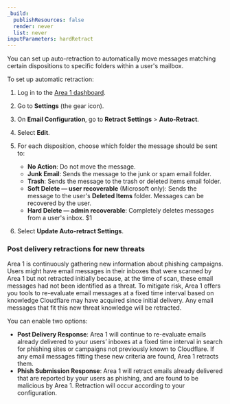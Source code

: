 ```yaml
---
_build:
  publishResources: false
  render: never
  list: never
inputParameters: hardRetract
---
```


You can set up auto-retraction to automatically move messages matching certain dispositions to specific folders within a user's mailbox.

To set up automatic retraction:

1. Log in to the [Area 1 dashboard](https://horizon.area1security.com/).
2. Go to **Settings** (the gear icon).
3. On **Email Configuration**, go to **Retract Settings** > **Auto-Retract**.
4. Select **Edit**. 
5. For each disposition, choose which folder the message should be sent to:

    - **No Action**: Do not move the message.
    - **Junk Email**: Sends the message to the junk or spam email folder.
    - **Trash**: Sends the message to the trash or deleted items email folder.
    - **Soft Delete — user recoverable** (Microsoft only): Sends the message to the user's **Deleted Items** folder. Messages can be recovered by the user.
    - **Hard Delete — admin recoverable**: Completely deletes messages from a user's inbox. $1

6. Select **Update Auto-retract Settings**.

### Post delivery retractions for new threats

Area 1 is continuously gathering new information about phishing campaigns. Users might have email messages in their inboxes that were scanned by Area 1 but not retracted initially because, at the time of scan, these email messages had not been identified as a threat. To mitigate risk, Area 1 offers you tools to re-evaluate email messages at a fixed time interval based on knowledge Cloudflare may have acquired since initial delivery. Any email messages that fit this new threat knowledge will be retracted.

You can enable two options: 

- **Post Delivery Response**:  Area 1 will continue to re-evaluate emails already delivered to your users’ inboxes at a fixed time interval in search for phishing sites or campaigns not previously known to Cloudflare. If any email messages fitting these new criteria are found, Area 1 retracts them.
- **Phish Submission Response**: Area 1 will retract emails already delivered that are reported by your users as phishing, and are found to be malicious by Area 1. Retraction will occur according to your configuration.